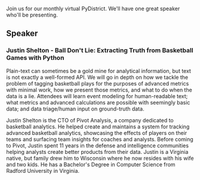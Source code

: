 <!--
.. title: September Meetup
.. slug: september-meetup
.. date: 2020-09-16 21:45:49 UTC-04:00
.. tags: meetup
.. category: main-meetup
.. link: 
.. description: PyDistrict's September Meetup
.. type: text
-->

Join us for our monthly virtual PyDistrict. We'll have one great speaker who'll
be presenting.

## Speaker

### Justin Shelton - Ball Don't Lie: Extracting Truth from Basketball Games with Python

Plain-text can sometimes be a gold mine for analytical information, but text is
not exactly a well-formed API. We will go in depth on how we tackle the problem
of tagging basketball plays for the purposes of advanced metrics with minimal
work, how we present those metrics, and what to do when the data is a lie.
Attendees will learn event modeling for human-readable text; what metrics and
advanced calculations are possible with seemingly basic data; and data
triage/human input on ground-truth data.

Justin Shelton is the CTO of Pivot Analysis, a company dedicated to basketball
analytics. He helped create and maintains a system for tracking advanced
basketball analytics, showcasing the effects of players on their teams and
surfacing team insights for coaches and analysts. Before coming to Pivot,
Justin spent 11 years in the defense and intelligence communities helping
analysts create better products from their data. Justin is a Virginia native,
but family drew him to Wisconsin where he now resides with his wife and two
kids. He has a Bachelor's Degree in Computer Science from Radford University in
Virginia.
